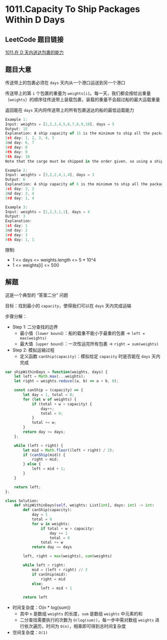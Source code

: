 # 1011.Capacity To Ship Packages Within D Days

## LeetCode 题目链接

[1011.在 D 天内送达包裹的能力](https://leetcode.cn/problems/capacity-to-ship-packages-within-d-days/)

## 题目大意

传送带上的包裹必须在 `days` 天内从一个港口运送到另一个港口

传送带上的第 `i` 个包裹的重量为 `weights[i]`。每一天，我们都会按给出重量（`weights`）的顺序往传送带上装载包裹，装载的重量不会超过船的最大运载重量

返回能在 `days` 天内将传送带上的所有包裹送达的船的最低运载能力

```js
Example 1:
Input: weights = [1,2,3,4,5,6,7,8,9,10], days = 5
Output: 15
Explanation: A ship capacity of 15 is the minimum to ship all the packages in 5 days like this:
1st day: 1, 2, 3, 4, 5
2nd day: 6, 7
3rd day: 8
4th day: 9
5th day: 10
Note that the cargo must be shipped in the order given, so using a ship of capacity 14 and splitting the packages into parts like (2, 3, 4, 5), (1, 6, 7), (8), (9), (10) is not allowed.

Example 2:
Input: weights = [3,2,2,4,1,4], days = 3
Output: 6
Explanation: A ship capacity of 6 is the minimum to ship all the packages in 3 days like this:
1st day: 3, 2
2nd day: 2, 4
3rd day: 1, 4

Example 3:
Input: weights = [1,2,3,1,1], days = 4
Output: 3
Explanation:
1st day: 1
2nd day: 2
3rd day: 3
4th day: 1, 1
```

限制:
- 1 <= days <= weights.length <= 5 * 10^4
- 1 <= weights[i] <= 500

## 解题

这是一个典型的 “答案二分” 问题

目标：找到最小的 `capacity`，使得我们可以在 `days` 天内完成运输

步骤分解：
- Step 1: 二分查找的边界
  - 最小值（`lower bound`）：船的载重不能小于最重的包裹 → `left = max(weights)`
  - 最大值（`upper bound`）：一次性运完所有包裹 → `right = sum(weights)`
- Step 2: 模拟运输过程  
  - 定义函数 `canShip(capacity)`：模拟给定 `capacity` 时是否能在 `days` 天内完成

```js
var shipWithinDays = function(weights, days) {
    let left = Math.max(...weights);
    let right = weights.reduce((a, b) => a + b, 0);

    const canShip = (capacity) => {
        let day = 1, total = 0;
        for (let w of weights) {
            if (total + w > capacity) {
                day++;
                total = 0;
            }
            total += w;
        }
        return day <= days;
    };

    while (left < right) {
        let mid = Math.floor((left + right) / 2);
        if (canShip(mid)) {
            right = mid;
        } else {
            left = mid + 1;
        }
    }

    return left;
};
```
```python
class Solution:
    def shipWithinDays(self, weights: List[int], days: int) -> int:
        def canShip(capacity):
            day = 1
            total = 0
            for w in weights:
                if total + w > capacity:
                    day += 1
                    total = 0
                total += w
            return day <= days

        left, right = max(weights), sum(weights)

        while left < right:
            mid = (left + right) // 2
            if canShip(mid):
                right = mid
            else:
                left = mid + 1

        return left
```

- 时间复杂度：O(n * log(sum))
  - 其中 `n` 是数组 `weights` 的长度，`sum` 是数组 `weights` 中元素的和
  - 二分查找需要执行的次数为 `O(log(sum))`，每一步中需对数组 `weights` 进行依次遍历，时间为 `O(n)`，相乘即可得到总时间复杂度
- 空间复杂度：`O(1)`